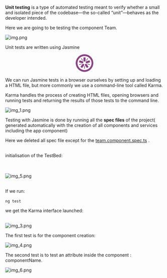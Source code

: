 **Unit testing** is a type of automated testing meant to verify whether a small and isolated piece of the codebase—the so-called “unit”—behaves as the developer intended.

Here we are going to be testing the component Team. 

![img.png](img.png)


Unit tests are written using Jasmine

<p align="center">
  <img src="https://raw.githubusercontent.com/Iggy-Codes/logo-images/master/logos/jasmine.png" />
</p>

We can run Jasmine tests in a browser ourselves by setting up and loading a HTML file, but more commonly we use a command-line tool called Karma. 

Karma handles the process of creating HTML files, opening browsers and running tests and returning the results of those tests to the command line.


![img_1.png](img_1.png)


Testing with Jasmine is done by running all the **spec files** of the project( generated automatically with the creation of all components and services including the app component)


Here we deleted all spec file except for the <a href='https://github.com/bacembendaly99/octopus-predictions-frontend/blob/dev/src/app/components/team/team.component.spec.ts'>team.component.spec.ts</a> .

<br>
initialisation of the TestBed:
<br><br><br>

![img_5.png](img_5.png)

<br>
If we run:  

```ng test```

we get the Karma interface launched:
<br><br>


![img_3.png](img_3.png)

The first test is for the component creation:

![img_4.png](img_4.png)


The second test is to test an attribute inside the component : componentName.

![img_6.png](img_6.png)
